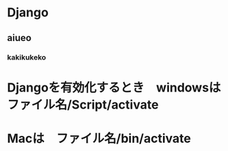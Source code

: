 # Django
## aiueo
### kakikukeko

# Djangoを有効化するとき　windowsは　ファイル名/Script/activate
# Macは　ファイル名/bin/activate